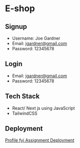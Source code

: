 # E-shop

## Signup

- Username: Joe Gardner
- Email: jgardner@gmail.com
- Password: 12345678

## Login

- Email: jgardner@gmail.com
- Password: 12345678

## Tech Stack 

- React/ Next js using JavaScript
- TailwindCSS

## Deployment

[Profile fyi Assignment Deployment](https://e-shopcart.vercel.app/)
